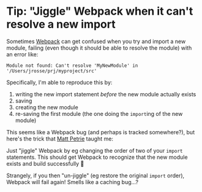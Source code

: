 # Tip: "Jiggle" Webpack when it can't resolve a new import

Sometimes [Webpack](https://webpack.js.org/) can get confused when you try and import a new module, failing (even though it should be able to resolve the module) with an error like:
```
Module not found: Can't resolve 'MyNewModule' in '/Users/jrosse/prj/myproject/src'
```

Specifically, I'm able to reproduce this by:
1. writing the new import statement *before* the new module actually exists
2. saving
3. creating the new module
4. re-saving the first module (the one doing the `import`ing of the new module)

This seems like a Webpack bug (and perhaps is tracked somewhere?), but here's the trick that [Matt Petrie](https://github.com/mattpetrie) taught me:

Just "jiggle" Webpack by eg changing the order of two of your `import` statements. This should get Webpack to recognize that the new module exists and build successfully :tada:

Strangely, if you then "un-jiggle" (eg restore the original `import` order), Webpack will fail again! Smells like a caching bug...?

